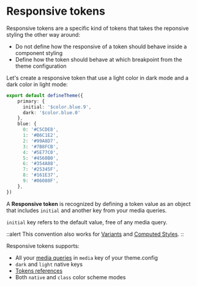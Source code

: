 # Responsive tokens

Responsive tokens are a specific kind of tokens that takes the reponsive styling the other way around:

- Do not define how the responsive of a token should behave inside a component styling
- Define how the token should behave at which breakpoint from the theme configuration

Let's create a responsive token that use a light color in dark mode and a dark color in light mode:

```ts
export default defineTheme({
    primary: {
      initial: '$color.blue.9',
      dark: '$color.blue.0'
    },
    blue: {
      0: '#C5CDE8',
      1: '#B6C1E2',
      2: '#99A8D7',
      3: '#7B8FCB',
      4: '#5E77C0',
      5: '#4560B0',
      6: '#354A88',
      7: '#25345F',
      8: '#161E37',
      9: '#06080F',
    },
})
```

A **Responsive token** is recognized by defining a token value as an object that includes `initial` and another key from your media queries.

`initial` key refers to the default value, free of any media query.

::alert
This convention also works for [Variants](/styling/variants) and [Computed Styles](/styling/computed-styles).
::

Responsive tokens supports:
  - All your [media queries](/configuration/media-queries) in `media` key of your theme.config
  - `dark` and `light` native keys
  - [Tokens references](/configuration/theme-config#tokens-references)
  - Both `native` and `class` color scheme modes
